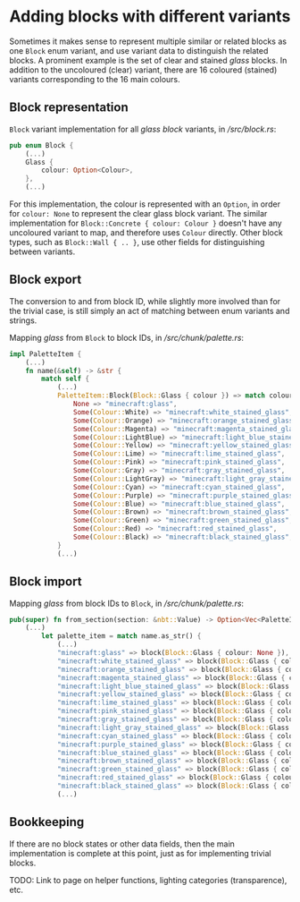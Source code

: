 # Adding blocks with different variants

Sometimes it makes sense to represent multiple similar or related blocks as one `Block` enum variant, and use variant data to distinguish the related blocks. A prominent example is the set of clear and stained _glass_ blocks. In addition to the uncoloured (clear) variant, there are 16 coloured (stained) variants corresponding to the 16 main colours.

## Block representation

`Block` variant implementation for all _glass block_ variants, in _/src/block.rs_:

```rust
pub enum Block {
    (...)
    Glass {
        colour: Option<Colour>,
    },
    (...)
```

For this implementation, the colour is represented with an `Option`, in order for `colour: None` to represent the clear glass block variant. The similar implementation for `Block::Concrete { colour: Colour }` doesn't have any uncoloured variant to map, and therefore uses `Colour` directly. Other block types, such as `Block::Wall { .. }`, use other fields for distinguishing between variants.

## Block export

The conversion to and from block ID, while slightly more involved than for the trivial case, is still simply an act of matching between enum variants and strings.

Mapping _glass_ from `Block` to block IDs, in _/src/chunk/palette.rs_:

```rust
impl PaletteItem {
    (...)
    fn name(&self) -> &str {
        match self {
            (...)
            PaletteItem::Block(Block::Glass { colour }) => match colour {
                None => "minecraft:glass",
                Some(Colour::White) => "minecraft:white_stained_glass",
                Some(Colour::Orange) => "minecraft:orange_stained_glass",
                Some(Colour::Magenta) => "minecraft:magenta_stained_glass",
                Some(Colour::LightBlue) => "minecraft:light_blue_stained_glass",
                Some(Colour::Yellow) => "minecraft:yellow_stained_glass",
                Some(Colour::Lime) => "minecraft:lime_stained_glass",
                Some(Colour::Pink) => "minecraft:pink_stained_glass",
                Some(Colour::Gray) => "minecraft:gray_stained_glass",
                Some(Colour::LightGray) => "minecraft:light_gray_stained_glass",
                Some(Colour::Cyan) => "minecraft:cyan_stained_glass",
                Some(Colour::Purple) => "minecraft:purple_stained_glass",
                Some(Colour::Blue) => "minecraft:blue_stained_glass",
                Some(Colour::Brown) => "minecraft:brown_stained_glass",
                Some(Colour::Green) => "minecraft:green_stained_glass",
                Some(Colour::Red) => "minecraft:red_stained_glass",
                Some(Colour::Black) => "minecraft:black_stained_glass",
            }
            (...)
```

## Block import

Mapping _glass_ from block IDs to `Block`, in _/src/chunk/palette.rs_:

```rust
pub(super) fn from_section(section: &nbt::Value) -> Option<Vec<PaletteItem>> {
    (...)
        let palette_item = match name.as_str() {
            (...)
            "minecraft:glass" => block(Block::Glass { colour: None }),
            "minecraft:white_stained_glass" => block(Block::Glass { colour: Some(Colour::White )}),
            "minecraft:orange_stained_glass" => block(Block::Glass { colour: Some(Colour::Orange )}),
            "minecraft:magenta_stained_glass" => block(Block::Glass { colour: Some(Colour::Magenta )}),
            "minecraft:light_blue_stained_glass" => block(Block::Glass { colour: Some(Colour::LightBlue )}),
            "minecraft:yellow_stained_glass" => block(Block::Glass { colour: Some(Colour::Yellow )}),
            "minecraft:lime_stained_glass" => block(Block::Glass { colour: Some(Colour::Lime )}),
            "minecraft:pink_stained_glass" => block(Block::Glass { colour: Some(Colour::Pink )}),
            "minecraft:gray_stained_glass" => block(Block::Glass { colour: Some(Colour::Gray )}),
            "minecraft:light_gray_stained_glass" => block(Block::Glass { colour: Some(Colour::LightGray )}),
            "minecraft:cyan_stained_glass" => block(Block::Glass { colour: Some(Colour::Cyan )}),
            "minecraft:purple_stained_glass" => block(Block::Glass { colour: Some(Colour::Purple )}),
            "minecraft:blue_stained_glass" => block(Block::Glass { colour: Some(Colour::Blue )}),
            "minecraft:brown_stained_glass" => block(Block::Glass { colour: Some(Colour::Brown )}),
            "minecraft:green_stained_glass" => block(Block::Glass { colour: Some(Colour::Green )}),
            "minecraft:red_stained_glass" => block(Block::Glass { colour: Some(Colour::Red )}),
            "minecraft:black_stained_glass" => block(Block::Glass { colour: Some(Colour::Black )}),
            (...)
```

## Bookkeeping

If there are no block states or other data fields, then the main implementation is complete at this point, just as for implementing trivial blocks.

TODO: Link to page on helper functions, lighting categories (transparence), etc.

